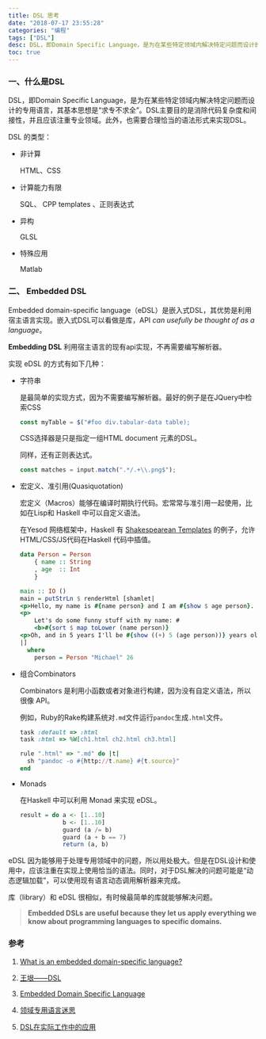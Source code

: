 ```yaml
---
title: DSL 思考
date: "2018-07-17 23:55:28"
categories: "编程"
tags: ["DSL"]
desc: DSL，即Domain Specific Language，是为在某些特定领域内解决特定问题而设计的专用语言，其基本思想是“求专不求全”。
toc: true
---
```




### 一、什么是DSL

DSL，即Domain Specific Language，是为在某些特定领域内解决特定问题而设计的专用语言，其基本思想是“求专不求全”。DSL主要目的是消除代码复杂度和间接性，并且应该注重专业领域。此外，也需要合理恰当的语法形式来实现DSL。

<!-- more -->

DSL 的类型：

- 非计算

  HTML、CSS  

- 计算能力有限

  SQL、 CPP templates 、正则表达式

- 异构

  GLSL

- 特殊应用

  Matlab  

### 二、 Embedded DSL

Embedded domain-specific language（eDSL）是嵌入式DSL，其优势是利用宿主语言实现。嵌入式DSL可以看做是库，API *can usefully be thought of as a language*。

**Embedding DSL** 利用宿主语言的现有api实现，不再需要编写解析器。

实现 eDSL 的方式有如下几种：

- 字符串

  是最简单的实现方式，因为不需要编写解析器。最好的例子是在JQuery中检索CSS

  ```javascript
  const myTable = $("#foo div.tabular-data table);
  ```

  CSS选择器是只是指定一组HTML document 元素的DSL。

  同样，还有正则表达式。

  ```javascript
  const matches = input.match(".*/.+\\.png$");
  ```

- 宏定义、准引用(Quasiquotation)

  宏定义（Macros）能够在编译时期执行代码。宏常常与准引用一起使用，比如在Lisp和 Haskell 中可以自定义语法。

  在Yesod 网络框架中，Haskell 有 [Shakespearean Templates](http://www.yesodweb.com/book/shakespearean-templates)  的例子，允许HTML/CSS/JS代码在Haskell 代码中插值。

  ```haskell
  data Person = Person
      { name :: String
      , age  :: Int
      }

  main :: IO ()
  main = putStrLn $ renderHtml [shamlet|
  <p>Hello, my name is #{name person} and I am #{show $ age person}.
  <p>
      Let's do some funny stuff with my name: #
      <b>#{sort $ map toLower (name person)}
  <p>Oh, and in 5 years I'll be #{show ((+) 5 (age person))} years old.
  |]
    where
      person = Person "Michael" 26
  ```

- 组合Combinators

  Combinators 是利用小函数或者对象进行构建，因为没有自定义语法，所以很像 API。

  例如，Ruby的Rake构建系统对`.md`文件运行`pandoc`生成`.html`文件。

  ```ruby
  task :default => :html
  task :html => %W[ch1.html ch2.html ch3.html]

  rule ".html" => ".md" do |t|
    sh "pandoc -o #{http://t.name} #{t.source}"
  end
  ```

- Monads

  在Haskell 中可以利用 Monad 来实现 eDSL。

  ```haskell
  result = do a <- [1..10]
              b <- [1..10]
              guard (a /= b)
              guard (a + b == 7)
              return (a, b)
  ```

eDSL 因为能够用于处理专用领域中的问题，所以用处极大。但是在DSL设计和使用中，应该注重在实现上使用恰当的语法。同时，对于DSL解决的问题可能是“动态逻辑加载”，可以使用现有语言动态调用解析器来完成。

库（library）和 eDSL 很相似，有时候最简单的库就能够解决问题。

> **Embedded DSLs are useful because they let us apply everything we know about programming languages to specific domains.** 

### 参考

1. [What is an embedded domain-specific language?](https://www.quora.com/What-is-an-embedded-domain-specific-language)

2. [王垠——DSL](http://www.yinwang.org/blog-cn/2017/05/25/dsl)

3. [Embedded Domain Specific Language](http://c2.com/cgi/fullSearch?search=EmbeddedDomainSpecificLanguage) 

4. [领域专用语言迷思](http://www.infoq.com/cn/articles/dsl-discussion)

5. [DSL在实际工作中的应用](http://jyiigpgf.github.io/dsl/2015/02/09/DSL%E5%9C%A8%E5%AE%9E%E9%99%85%E5%B7%A5%E4%BD%9C%E4%B8%AD%E7%9A%84%E5%BA%94%E7%94%A8.html)
